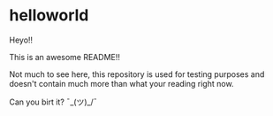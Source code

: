 # helloworld
Heyo!!

This is an awesome README!!

Not much to see here, this repository is used for testing purposes and doesn't contain much more than what your reading right now.  

Can you birt it? ¯\_(ツ)_/¯
